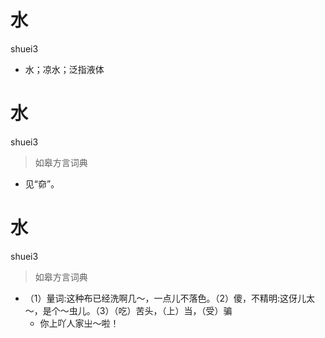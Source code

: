 # 水
shuei3
- 水；凉水；泛指液体


# 水
shuei3
> 如皋方言词典
- 见“奅”。

# 水
shuei3
> 如皋方言词典
- （1）量词:这种布已经洗啊几～，一点儿不落色。（2）傻，不精明:这伢儿太～，是个～虫儿。（3）（吃）苦头，（上）当，（受）骗
  - 你上吖人家㞢～啦！
